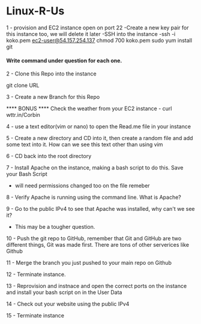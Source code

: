 # Linux-R-Us

1 - provision and EC2 instance open on port 22
    -Create a new key pair for this instance too, we will delete it later
    -SSH into the instance
    -ssh -i koko.pem ec2-user@54.157.254.137
    chmod 700 koko.pem
    sudo yum install git

#### Write command under question for each one. 

2 - Clone this Repo into the instance

git clone URL

3 - Create a new Branch for this Repo



**** BONUS **** Check the weather from your EC2 instance  -  curl wttr.in/Corbin



4 - use a text editor(vim or nano) to open the Read.me file in your instance



5 - Create a new directory and CD into it, then create a random file and add some text into it. How can we see this text other than using vim



6 - CD back into the root directory



7 - Install Apache on the instance, making a bash script to do this.  Save your Bash Script
  - will need permissions changed too on the file remeber



8 - Verify Apache is running using the command line.  What is Apache?



9 - Go to the public IPv4 to see that Apache was installed, why can't we see it?
  - This may be a tougher question.



10 - Push the git repo to GitHub,  remember that Git and GitHub are two different things, Git was made first. There are tons of other serverices like Github



11 - Merge the branch you just pushed to your main repo on Github



12 - Terminate instance. 



13 - Reprovision and instnace and open the correct ports on the instance and install your bash script on in the User Data



14  - Check out your website using the public IPv4
  
  
  
15 - Terminate instance








